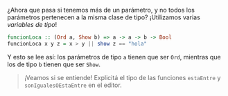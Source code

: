 ¿Ahora que pasa si tenemos más de un parámetro, y no todos los parámetros pertenecen a la misma clase de tipo? ¡Utilizamos varias _variables de tipo_! 

```haskell
funcionLoca :: (Ord a, Show b) => a -> a -> b -> Bool
funcionLoca x y z = x > y || show z == "hola"
```
 
Y esto se lee así: los parámetros de tipo `a` tienen que ser `Ord`, mientras que los de tipo `b` tienen que ser `Show`.

> ¡Veamos si se entiende! Explicitá el tipo de las funciones `estaEntre` y `sonIgualesOEstaEntre` en el editor. 
